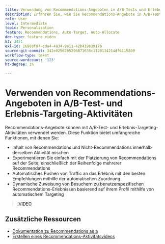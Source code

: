 ```yaml
---
title: Verwendung von Recommendations-Angeboten in A/B-Tests und Erlebnis-Targeting-Aktivitäten
description: Erfahren Sie, wie Sie Recommendations-Angebote in A/B-Tests und Erlebnis-Targeting-Aktivitäten in Adobe Target verwenden.
role: User
level: Intermediate
topic: Personalization
feature: Recommendations, Auto-Target, Auto-Allocate
doc-type: feature video
kt: 3451
exl-id: 16908f07-cda4-4a34-9e11-42b419e3917b
source-git-commit: 342e02562b5296871638c1120114214df6115809
workflow-type: tm+mt
source-wordcount: '123'
ht-degree: 1%

---
```


# Verwenden von Recommendations-Angeboten in A/B-Test- und Erlebnis-Targeting-Aktivitäten

Recommendations-Angebote können mit A/B-Test- und Erlebnis-Targeting-Aktivitäten verwendet werden. Diese Funktion bietet umfangreiche Funktionen, mit denen Sie:

* Inhalt von Recommendations und Nicht-Recommendations innerhalb derselben Aktivität mischen
* Experimentieren Sie einfach mit der Platzierung von Recommendations auf der Seite, einschließlich der Reihenfolge mehrerer Recommendations
* Automatisches Pushen von Traffic an das Erlebnis mit den besten Empfehlungen mithilfe der automatischen Zuordnung
* Dynamische Zuweisung von Besuchern zu benutzerspezifischen Recommendations-Erlebnissen basierend auf ihrem Profil mithilfe von automatischem Targeting

>[!VIDEO](https://video.tv.adobe.com/v/28878?quality=12)

## Zusätzliche Ressourcen

* [Dokumentation zu Recommendations as a ](https://experienceleague.adobe.com/docs/target/using/recommendations/recommendations-as-an-offer.html?lang=en)
* [Erstellen eines Recommendations-Aktivitätsvideos](create-a-recommendations-activity.md)
